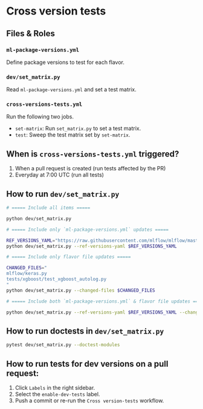 # Cross version tests

## Files & Roles

### `ml-package-versions.yml`

Define package versions to test for each flavor.

### `dev/set_matrix.py`

Read `ml-package-versions.yml` and set a test matrix.

### `cross-versions-tests.yml`

Run the following two jobs.

- `set-matrix`: Run `set_matrix.py` to set a test matrix.
- `test`: Sweep the test matrix set by `set-matrix`.

## When is `cross-versions-tests.yml` triggered?

1. When a pull request is created (run tests affected by the PR)
2. Everyday at 7:00 UTC (run all tests)

## How to run `dev/set_matrix.py`

```sh
# ===== Include all items =====

python dev/set_matrix.py

# ===== Include only `ml-package-versions.yml` updates =====

REF_VERSIONS_YAML="https://raw.githubusercontent.com/mlflow/mlflow/master/ml-package-versions.yml"
python dev/set_matrix.py --ref-versions-yaml $REF_VERSIONS_YAML

# ===== Include only flavor file updates =====

CHANGED_FILES="
mlflow/keras.py
tests/xgboost/test_xgboost_autolog.py
"
python dev/set_matrix.py --changed-files $CHANGED_FILES

# ===== Include both `ml-package-versions.yml` & flavor file updates =====

python dev/set_matrix.py --ref-versions-yaml $REF_VERSIONS_YAML --changed-files $CHANGED_FILES
```

## How to run doctests in `dev/set_matrix.py`

```sh
pytest dev/set_matrix.py --doctest-modules
```

## How to run tests for dev versions on a pull request:

1. Click `Labels` in the right sidebar.
2. Select the `enable-dev-tests` label.
3. Push a commit or re-run the `Cross version-tests` workflow.
